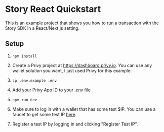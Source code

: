 # Story React Quickstart

This is an example project that shows you how to run a transaction with the Story SDK in a React/Next.js setting.

## Setup

1. `npm install`

2. Create a Privy project at https://dashboard.privy.io. You can use any wallet solution you want, I just used Privy for this example.

3. `cp .env.example .env`

4. Add your Privy App ID to your .env file

5. `npm run dev`

6. Make sure to log in with a wallet that has some test $IP. You can use a faucet to get some test IP [here](https://docs.story.foundation/network/connect/aeneid#faucet).

7. Register a test IP by logging in and clicking "Register Test IP".
